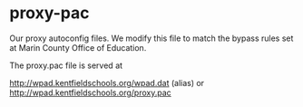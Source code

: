 proxy-pac
=========

Our proxy autoconfig files. We modify this file to match the bypass rules set at
Marin County Office of Education.  

The proxy.pac file is served at 

http://wpad.kentfieldschools.org/wpad.dat (alias) or
http://wpad.kentfieldschools.org/proxy.pac

